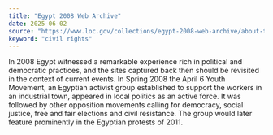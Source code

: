 ```yaml
---
title: "Egypt 2008 Web Archive"
date: 2025-06-02
source: "https://www.loc.gov/collections/egypt-2008-web-archive/about-this-collection/"
keyword: "civil rights"
---
```


In 2008 Egypt witnessed a remarkable experience rich in political and democratic practices, and the sites captured back then should be revisited in the context of current events. In Spring 2008 the April 6 Youth Movement, an Egyptian activist group established to support the workers in an industrial town, appeared in local politics as an active force. It was followed by other opposition movements calling for democracy, social justice, free and fair elections and civil resistance. The group would later feature prominently in the Egyptian protests of 2011.

